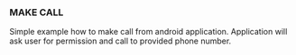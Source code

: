 ### MAKE CALL

Simple example how to make call from android application.
Application will ask user for permission and call to provided phone number.